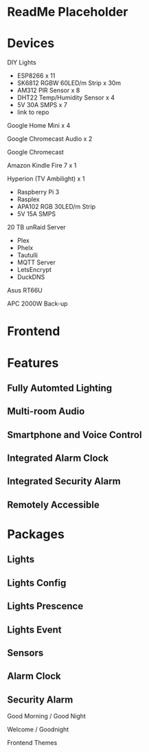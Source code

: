 # ReadMe Placeholder

# Devices
DIY Lights
- ESP8266 x 11
- SK6812 RGBW 60LED/m Strip x 30m
- AM312 PIR Sensor x 8
- DHT22 Temp/Humidity Sensor x 4
- 5V 30A SMPS x 7
- link to repo

Google Home Mini x 4

Google Chromecast Audio x 2

Google Chromecast

Amazon Kindle Fire 7 x 1

Hyperion (TV Ambilight) x 1
- Raspberry Pi 3
- Rasplex
- APA102 RGB 30LED/m Strip
- 5V 15A SMPS

20 TB unRaid Server
- Plex
- Phelx
- Tautulli
- MQTT Server
- LetsEncrypt
- DuckDNS

Asus RT66U

APC 2000W Back-up

# Frontend

# Features
Fully Automted Lighting
---
Multi-room Audio
---
Smartphone and Voice Control
---
Integrated Alarm Clock
---
Integrated Security Alarm
---
Remotely Accessible
---

# Packages

Lights
---

Lights Config
---

Lights Prescence
---

Lights Event
---

Sensors
---

Alarm Clock
---

Security Alarm
---

Good Morning / Good Night

Welcome / Goodnight

Frontend Themes

